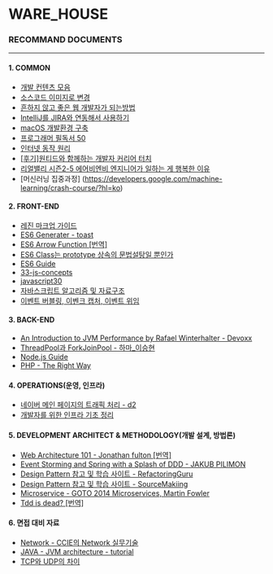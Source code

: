 # WARE_HOUSE

### RECOMMAND DOCUMENTS
---
#### 1. COMMON
- [개발 컨텐츠 모음](https://github.com/Integerous/goQuality-dev-contents)
- [소스코드 이미지로 변경](https://carbon.now.sh)
- [흔하지 않고 좋은 웹 개발자가 되는방법](https://joshua1988.github.io/web-development/translation/how-to-become-uncommonly-web-dev/)
- [IntelliJ를 JIRA와 연동해서 사용하기](https://jojoldu.tistory.com/260)
- [macOS 개발환경 구축](https://subicura.com/2017/11/22/mac-os-development-environment-setup.html)
- [프로그래머 필독서 50](https://www.sangkon.com/2016/02/10/good_books_for_dev/)
- [인터넷 동작 원리](https://www.khanacademy.org/computing/computer-science/internet-intro)
- [[후기]원티드와 함께하는 개발자 커리어 터치](https://velog.io/@doondoony/%ED%9B%84%EA%B8%B0-%EC%9B%90%ED%8B%B0%EB%93%9C%EC%99%80-%ED%95%A8%EA%BB%98%ED%95%98%EB%8A%94-%EA%B0%9C%EB%B0%9C%EC%9E%90-%EC%BB%A4%EB%A6%AC%EC%96%B4-%ED%84%B0%EC%B9%98)
- [리얼밸리 시즌2-5 에어비엔비 엔지니어가 일하는 게 행복한 이유](https://www.youtube.com/watch?v=iaNl6zKTBfg)
- [머신러닝 집중과정] (https://developers.google.com/machine-learning/crash-course/?hl=ko)


#### 2. FRONT-END
- [레진 마크업 가이드](https://github.com/lezhin/markup-guide)
- [ES6 Generater - toast](https://meetup.toast.com/posts/73)
- [ES6 Arrow Function [번역]](http://webframeworks.kr/tutorials/translate/arrow-function/)
- [ES6 Class는 prototype 상속의 문법설탕일 뿐인가](https://gomugom.github.io/is-class-only-a-syntactic-sugar/)
- [ES6 Guide](https://joshua1988.github.io/es6-online-book/spread-operator.html)
- [33-js-concepts](https://github.com/leonardomso/33-js-concepts)
- [javascript30](https://github.com/sat10am/JavaScript30)
- [자바스크립트 알고리즘 및 자료구조](https://github.com/trekhleb/javascript-algorithms/blob/master/README.ko-KR.md)
- [이벤트 버블링, 이벤크 캡처, 이벤트 위임](https://joshua1988.github.io/web-development/javascript/event-propagation-delegation/) 


#### 3. BACK-END
- [An Introduction to JVM Performance by Rafael Winterhalter - Devoxx](https://www.youtube.com/watch?v=hjpzLXoUu1Y&feature=youtu.be)
- [ThreadPool과 ForkJoinPool - 하마_이승현](http://me2.do/5W4fGxFI)
- [Node.js Guide](https://pismute.github.io/nodeguide.com/index.html)
- [PHP - The Right Way](http://modernpug.github.io/php-the-right-way/)

#### 4. OPERATIONS(운영, 인프라)
- [네이버 메인 페이지의 트래픽 처리 - d2](https://d2.naver.com/helloworld/6070967)
- [개발자를 위한 인프라 기초 정리](https://futurecreator.github.io/2018/11/09/it-infrastructure-basics/)

#### 5. DEVELOPMENT ARCHITECT & METHODOLOGY(개발 설계, 방법론)
- [Web Architecture 101 - Jonathan fulton [번역]](https://rhostem.github.io/posts/2018-07-22-web-architecture-101/)
- [Event Storming and Spring with a Splash of DDD - JAKUB PILIMON](https://spring.io/blog/2018/04/11/event-storming-and-spring-with-a-splash-of-ddd)
- [Design Pattern 참고 및 학습 사이트 - RefactoringGuru](https://refactoring.guru/)
- [Design Pattern 참고 및 학습 사이트 - SourceMakiing](https://sourcemaking.com/)
- [Microservice - GOTO 2014 Microservices, Martin Fowler](https://www.youtube.com/watch?v=wgdBVIX9ifA&t=1s)
- [Tdd is dead? [번역]](http://jinson.tistory.com/m/271)

#### 6. 면접 대비 자료
- [Network - CCIE의 Network 실무기술](https://www.youtube.com/channel/UCcppSLMF-4mYzOWDmaixgkg/videos)
- [JAVA - JVM architecture - tutorial](https://www.youtube.com/watch?v=ZBJ0u9MaKtM&t=170s)
- [TCP와 UDP의 차이](http://www.inven.co.kr/webzine/news/?news=165870)
